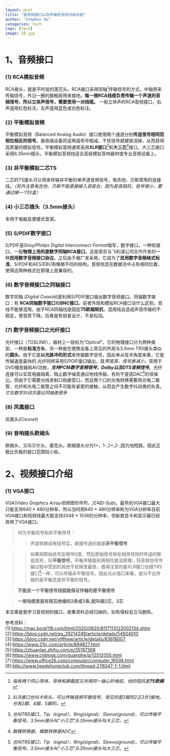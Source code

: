 ```yaml
---
layout: post
title: "音视频接口以及传输信号的归纳总结"
author: "Stephen He"
categories: tech
tags: [tech]
image: CB.jpg
---
```

# 1、音频接口  
### (1) RCA模拟音频  
RCA接头，就是平时说的莲花头。RCA接口采用同轴[^1]传输信号的方式，中轴用来传输信号，外沿一圈的接触层用来接地。**每一根RCA线缆负责传输一个声道的音频信号，所以立体声信号，需要使用一对线缆。** 一般立体声的RCA音频接口，右声道用红色标注，左声道用蓝色或白色标注。  
![]()



### (2) 平衡模拟音频  
平衡模拟音频（Balanced Analog Audio）接口使用两个通道分别**传送信号相同而相位相反的信号**。接收端设备将这两组信号相减，干扰信号就被抵消掉，从而获得高质量的模拟信号。平衡模拟音频通常采用**XLR接口**[^2]和**大三芯**[^3]接口，大三芯接口采用6.35mm插头。平衡模拟音频线适合高级模拟音响器材或专业音频设备上。  



### (3) 非平衡模拟二芯TS  
二芯的TS接头可以用来传输非平衡的单声道音频信号，电吉他、贝斯常用的连接线。*（另外注意电吉他、贝斯不能直接接入调音台，因为是高阻抗，信号很小，要通过接一个DI盒）*  



### (4) 小三芯插头（3.5mm接头）  
多用于电脑及便捷式音源。  



### (5) S/PDIF数字接口  
S/PDIF是*Snoy/Philips Digital Interconnect Format*缩写，数字接口，一种软接口，一般**物理上用的是数字同轴RCA接口**。这是索尼与飞利浦公司合作开发的一种**民用数字音频接口协议**。之后由于被广发采用，它成为了**民用数字音频格式标准**。S/PDIF和AES/EBU有略微不同的结构。音频信息在数据流中占有相同位置，使得这两种格式在原理上是兼容的。   



### (6) 数字音频接口之同轴接口  
数字同轴 (*Digital Coaxial*)是利用S/PDIF接口输出数字音频接口。同轴数字接口：有 **RCA同轴数字接口**和**BNC接口**。前者外观和模拟RCA接口没什么区别，但线不能够混用，由于RCA同轴线是固定**75欧姆阻抗**，混用线会造成声音传输的不稳定，使音质下降。后者是有锁紧设计，不易松动。



### (7) 数字音频接口之光纤接口  
光纤接口（*TOSLINK*），器材上一般标为“*Optical*”。它的物理接口分为两种类型，一种是**标准方头**，另一种是在便携设备上常见的外观与3.5mm TRS接头类似的**圆头**。由于它是**以光脉冲的形式**来传输数字信号，因此单从技术角度来看，它是传输速度最快的.光纤同样采用S/PDIF接口输出，其*带宽高，信号衰减小*，常用于DVD播放器和AV功放，***支持PCM数字音频信号，Dolby以及DTS音频信号***。光纤连接可以实现电器隔离，阻止数字噪音通过地线传输，有利于提高DAC[^4]的信噪比。但由于它需要光线发射口和接受口，而这两个口的光电转换需要用光电二极管，光纤和光电二极管之间不可能有紧密的接触，从而会产生数字抖动类的失真。*它在数字抖动方面比同轴差很多*   



### (8) 凤凰接口  
凤凰头(*Cresnet*)  

### (9) 音响插头欧姆头  
欧姆头，又叫贝尔头，塞克头。欧姆接头分为1+，1-,2+,2-,因为怕短路，因此正极比负极的接口范围较小些。



# 2、视频接口介绍  
### (1) VGA接口  
VGA(*Video Graphics Array视频图形阵列，又叫D-Sub*)。最早的VGA接口最大只能支持640 * 480分辨率，所以当时把640 * 480分辨率称为VGA分辨率目前VGA接口和视频线最大能支持2048 * 1536的分辨率，但新款显卡和显示器已经弃用了VGA接口。




>何为平衡信号和非平衡信号：  
>>声波转换成电信号后，直接传送的就是**非平衡信号**   


>>如果把原始信号反相180度，然后原始信号和反相信号同时传送的那组信号，叫**平衡信号**。平衡传输能利用相位抵消原理，将音频信号传输过程中受到的其他干扰降至最低，值得注意的是XLR接口也跟TRS接口[^3]一样，可以传输非平衡信号，因此光从借口来看，是分不出传输的是平衡还是非平衡的信号。  

>**不能说一个平衡信号线就能保证传输的是平衡信号**  

>**一根电缆里面有相互绝缘的2条或3条,就叫做2芯，3芯**

[^1]: *指有两个同心导体，导体和屏蔽层又共用同一轴心的电缆，线的阻抗是**75欧姆***  
[^2]: *XLR接口也叫卡侬头，可以传输音频平衡信号，常见的是3脚的2正3负1接地。也有2脚、4脚、5脚的。*  
[^3]: *也叫TRS接口，Tip（signal）、Ring(signal)、Sleeve(ground)，可以传输平衡信号。3.5mm接头叫“小三芯”,6.35mm接头叫大三芯。*    
[^4]: *数模转换器，模数转换是ADC*  


本文章是我学习音视频的接口，收集资料总结归纳的，如有侵权会立马删除。  


参考资料：  
[1]:<https://max.book118.com/html/2020/0820/8117113122002134.shtm>  
[2]:<https://blog.csdn.net/qq_29214249/article/details/54924010>  
[3]:<https://blog.csdn.net/ytffhew/article/details/83618007>  
[4]:<https://www.21ic.com/article/894827.html>  
[5]:<https://zhuanlan.zhihu.com/p/35197368>  
[6]:<https://www.cnblogs.com/guanghe/p/12512055.html>
[7]:<https://www.office26.com/computer/computer_16506.html>
[8]:<http://www.headphoneclub.com/thread-278047-1-1.html>
